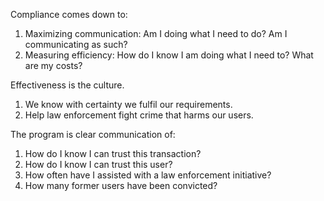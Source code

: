 Compliance comes down to:
1. Maximizing communication: Am I doing what I need to do? Am I communicating as such?
2. Measuring efficiency: How do I know I am doing what I need to? What are my costs?

Effectiveness is the culture.  
1. We know with certainty we fulfil our requirements. 
2. Help law enforcement fight crime that harms our users.

The program is clear communication of:
1. How do I know I can trust this transaction?
2. How do I know I can trust this user?
3. How often have I assisted with a law enforcement initiative?
4. How many former users have been convicted?

